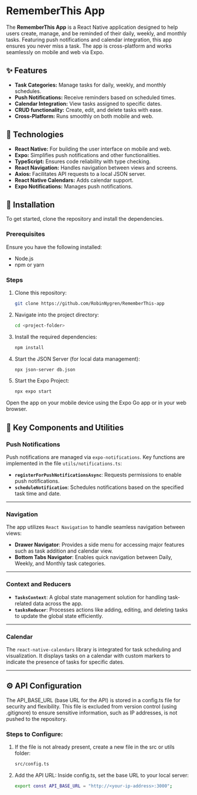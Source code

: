 # RememberThis App

The **RememberThis App** is a React Native application designed to help users create, manage, and be reminded of their daily, weekly, and monthly tasks. Featuring push notifications and calendar integration, this app ensures you never miss a task. The app is cross-platform and works seamlessly on mobile and web via Expo.

## ✨ Features

- **Task Categories:** Manage tasks for daily, weekly, and monthly schedules.
- **Push Notifications:** Receive reminders based on scheduled times.
- **Calendar Integration:** View tasks assigned to specific dates.
- **CRUD functionality:** Create, edit, and delete tasks with ease.
- **Cross-Platform:** Runs smoothly on both mobile and web.

## 🚀 Technologies

- **React Native:** For building the user interface on mobile and web.
- **Expo:** Simplifies push notifications and other functionalities.
- **TypeScript:** Ensures code reliability with type checking.
- **React Navigation:** Handles navigation between views and screens.
- **Axios:** Facilitates API requests to a local JSON server.
- **React Native Calendars:** Adds calendar support.
- **Expo Notifications:** Manages push notifications.

## 🔧 Installation

To get started, clone the repository and install the dependencies.

### Prerequisites

Ensure you have the following installed:

- Node.js
- npm or yarn

### Steps

1. Clone this repository:
   ```bash
   git clone https://github.com/RobinNygren/RememberThis-app
   ```
2. Navigate into the project directory:
   ```bash
   cd <project-folder>
   ```
3. Install the required dependencies:
   ```bash
   npm install
   ```
4. Start the JSON Server (for local data management):
   ```bash
   npx json-server db.json
   ```
5. Start the Expo Project:
   ```bash
   npx expo start
   ```

Open the app on your mobile device using the Expo Go app or in your web browser.

## 🔑 Key Components and Utilities

### Push Notifications

Push notifications are managed via `expo-notifications`. Key functions are implemented in the file `utils/notifications.ts`:

- **`registerForPushNotificationsAsync`**: Requests permissions to enable push notifications.
- **`scheduleNotification`**: Schedules notifications based on the specified task time and date.

---

### Navigation

The app utilizes `React Navigation` to handle seamless navigation between views:

- **Drawer Navigator**: Provides a side menu for accessing major features such as task addition and calendar view.
- **Bottom Tabs Navigator**: Enables quick navigation between Daily, Weekly, and Monthly task categories.

---

### Context and Reducers

- **`TasksContext`**: A global state management solution for handling task-related data across the app.
- **`tasksReducer`**: Processes actions like adding, editing, and deleting tasks to update the global state efficiently.

---

### Calendar

The `react-native-calendars` library is integrated for task scheduling and visualization. It displays tasks on a calendar with custom markers to indicate the presence of tasks for specific dates.

---

## ⚙️ API Configuration

The API_BASE_URL (base URL for the API) is stored in a config.ts file for security and flexibility. This file is excluded from version control (using .gitignore) to ensure sensitive information, such as IP addresses, is not pushed to the repository.

### Steps to Configure:

1. If the file is not already present, create a new file in the src or utils folder:
   ```bash
   src/config.ts
   ```
2. Add the API URL:
   Inside config.ts, set the base URL to your local server:
   ```bash
   export const API_BASE_URL = "http://<your-ip-address>:3000";
   ```
